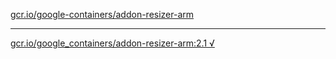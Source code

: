[gcr.io/google-containers/addon-resizer-arm](https://hub.docker.com/r/abcz/addon-resizer-arm/tags/) 

----
[gcr.io/google_containers/addon-resizer-arm:2.1 √](https://hub.docker.com/r/abcz/addon-resizer-arm/tags/)


